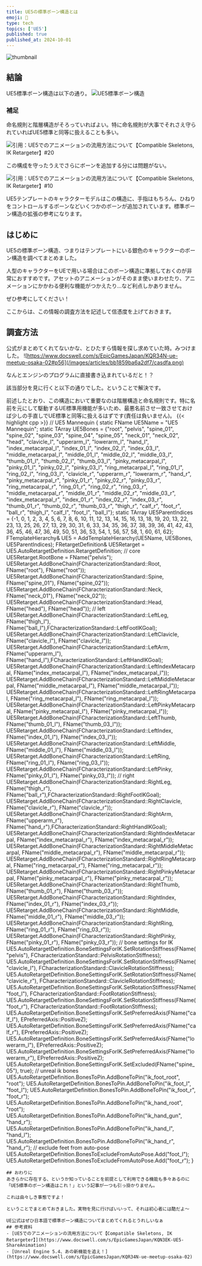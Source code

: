 ```yaml
---
title: UE5の標準ボーン構造とは
emoji: 👀
type: tech
topics: ['UE5']
published: true
published_at: 2024-10-01
---
```

![thumbnail](/images/articles/bb1859ba6a2df7/samune.png)

## 結論
UE5標準ボーン構造は以下の通り。
![UE5標準ボーン構造](/images/articles/bb1859ba6a2df7/bone.png)
### 補足
命名規則と階層構造がそろっていればよい。特に命名規則が大事でそれさえ守られていればUE5標準と同等に扱えることも多い。

![引用：UE5でのアニメーションの流用方法について【Compatible Skeletons, IK Retargeter】#20](/images/articles/bb1859ba6a2df7/img5.png)

この構成を守ったうえでさらにボーンを追加する分には問題がない。

![引用：UE5でのアニメーションの流用方法について【Compatible Skeletons, IK Retargeter】#10](/images/articles/bb1859ba6a2df7/img3.png)

UE5テンプレートのキャラクターモデルはこの構造に、手指はもちろん、ひねりをコントロールするボーンなどいくつかのボーンが追加されています。標準ボーン構造の拡張の参考になります。
## はじめに
UE5の標準ボーン構造、つまりはテンプレートにいる銀色のキャラクターのボーン構造を調べてまとめました。

人型のキャラクターをUEで用いる場合はこのボーン構造に準拠しておくのが非常におすすめです。アセットのアニメーションがそのまま使いまわせたり、アニメーションにかかわる便利な機能がつかえたり...など利点しかありません。

ぜひ参考にしてください！

ここからは、この情報の調査方法を記述して信憑度を上げておきます。
## 調査方法
公式がまとめてくれてないかな、とひたすら情報を探し求めていた時。みつけました。
![https://www.docswell.com/s/EpicGamesJapan/KQR34N-ue-meetup-osaka-02#p56](/images/articles/bb1859ba6a2df7/casdfa.png)

なんとエンジンのプログラムに直接書き込まれているだと！？

該当部分を見に行くと以下の通りでした。ということで解決です。

前述したとおり、この構造において重要なのは階層構造と命名規則です。特に名前を元にして駆動するUE標準用機能が多いため、最悪名前させ一致させておけば少しの手直しでUE標準と同等に扱えるはずです(責任は負いません)。
{{< highlight cpp >}}
// UE5 Mannequin
{
	static FName UE5Name = "UE5 Mannequin";
	static TArray<FName> UE5Bones = {"root", "pelvis", "spine_01", "spine_02", "spine_03", "spine_04", "spine_05", "neck_01", "neck_02", "head", "clavicle_l", "upperarm_l", "lowerarm_l", "hand_l", "index_metacarpal_l", "index_01_l", "index_02_l", "index_03_l", "middle_metacarpal_l", "middle_01_l", "middle_02_l", "middle_03_l", "thumb_01_l", "thumb_02_l", "thumb_03_l", "pinky_metacarpal_l", "pinky_01_l", "pinky_02_l", "pinky_03_l", "ring_metacarpal_l", "ring_01_l", "ring_02_l", "ring_03_l", "clavicle_r", "upperarm_r", "lowerarm_r", "hand_r", "pinky_metacarpal_r", "pinky_01_r", "pinky_02_r", "pinky_03_r", "ring_metacarpal_r", "ring_01_r", "ring_02_r", "ring_03_r", "middle_metacarpal_r", "middle_01_r", "middle_02_r", "middle_03_r", "index_metacarpal_r", "index_01_r", "index_02_r", "index_03_r", "thumb_01_r", "thumb_02_r", "thumb_03_r", "thigh_r", "calf_r", "foot_r", "ball_r", "thigh_l", "calf_l", "foot_l", "ball_l"};
	static TArray<int32> UE5ParentIndices = {-1, 0, 1, 2, 3, 4, 5, 6, 7, 8, 6, 10, 11, 12, 13, 14, 15, 16, 13, 18, 19, 20, 13, 22, 23, 13, 25, 26, 27, 13, 29, 30, 31, 6, 33, 34, 35, 36, 37, 38, 39, 36, 41, 42, 43, 36, 45, 46, 47, 36, 49, 50, 51, 36, 53, 54, 1, 56, 57, 58, 1, 60, 61, 62};
	FTemplateHierarchy& UE5 = AddTemplateHierarchy(UE5Name, UE5Bones, UE5ParentIndices); 
	FRetargetDefinition& UE5Retarget = UE5.AutoRetargetDefinition.RetargetDefinition;
	// core
	UE5Retarget.RootBone = FName("pelvis");
	UE5Retarget.AddBoneChain(FCharacterizationStandard::Root, FName("root"), FName("root"));
	UE5Retarget.AddBoneChain(FCharacterizationStandard::Spine, FName("spine_01"), FName("spine_02"));
	UE5Retarget.AddBoneChain(FCharacterizationStandard::Neck, FName("neck_01"), FName("neck_02"));
	UE5Retarget.AddBoneChain(FCharacterizationStandard::Head, FName("head"), FName("head"));
	// left
	UE5Retarget.AddBoneChain(FCharacterizationStandard::LeftLeg, FName("thigh_l"), FName("ball_l"),FCharacterizationStandard::LeftFootIKGoal);
	UE5Retarget.AddBoneChain(FCharacterizationStandard::LeftClavicle, FName("clavicle_l"), FName("clavicle_l"));
	UE5Retarget.AddBoneChain(FCharacterizationStandard::LeftArm, FName("upperarm_l"), FName("hand_l"),FCharacterizationStandard::LeftHandIKGoal);
	UE5Retarget.AddBoneChain(FCharacterizationStandard::LeftIndexMetacarpal, FName("index_metacarpal_l"), FName("index_metacarpal_l"));
	UE5Retarget.AddBoneChain(FCharacterizationStandard::LeftMiddleMetacarpal, FName("middle_metacarpal_l"), FName("middle_metacarpal_l"));
	UE5Retarget.AddBoneChain(FCharacterizationStandard::LeftRingMetacarpal, FName("ring_metacarpal_l"), FName("ring_metacarpal_l"));
	UE5Retarget.AddBoneChain(FCharacterizationStandard::LeftPinkyMetacarpal, FName("pinky_metacarpal_l"), FName("pinky_metacarpal_l"));
	UE5Retarget.AddBoneChain(FCharacterizationStandard::LeftThumb, FName("thumb_01_l"), FName("thumb_03_l"));
	UE5Retarget.AddBoneChain(FCharacterizationStandard::LeftIndex, FName("index_01_l"), FName("index_03_l"));
	UE5Retarget.AddBoneChain(FCharacterizationStandard::LeftMiddle, FName("middle_01_l"), FName("middle_03_l"));
	UE5Retarget.AddBoneChain(FCharacterizationStandard::LeftRing, FName("ring_01_l"), FName("ring_03_l"));
	UE5Retarget.AddBoneChain(FCharacterizationStandard::LeftPinky, FName("pinky_01_l"), FName("pinky_03_l"));
	// right
	UE5Retarget.AddBoneChain(FCharacterizationStandard::RightLeg, FName("thigh_r"), FName("ball_r"),FCharacterizationStandard::RightFootIKGoal);
	UE5Retarget.AddBoneChain(FCharacterizationStandard::RightClavicle, FName("clavicle_r"), FName("clavicle_r"));
	UE5Retarget.AddBoneChain(FCharacterizationStandard::RightArm, FName("upperarm_r"), FName("hand_r"),FCharacterizationStandard::RightHandIKGoal);
	UE5Retarget.AddBoneChain(FCharacterizationStandard::RightIndexMetacarpal, FName("index_metacarpal_r"), FName("index_metacarpal_r"));
	UE5Retarget.AddBoneChain(FCharacterizationStandard::RightMiddleMetacarpal, FName("middle_metacarpal_r"), FName("middle_metacarpal_r"));
	UE5Retarget.AddBoneChain(FCharacterizationStandard::RightRingMetacarpal, FName("ring_metacarpal_r"), FName("ring_metacarpal_r"));
	UE5Retarget.AddBoneChain(FCharacterizationStandard::RightPinkyMetacarpal, FName("pinky_metacarpal_r"), FName("pinky_metacarpal_r"));
	UE5Retarget.AddBoneChain(FCharacterizationStandard::RightThumb, FName("thumb_01_r"), FName("thumb_03_r"));
	UE5Retarget.AddBoneChain(FCharacterizationStandard::RightIndex, FName("index_01_r"), FName("index_03_r"));
	UE5Retarget.AddBoneChain(FCharacterizationStandard::RightMiddle, FName("middle_01_r"), FName("middle_03_r"));
	UE5Retarget.AddBoneChain(FCharacterizationStandard::RightRing, FName("ring_01_r"), FName("ring_03_r"));
	UE5Retarget.AddBoneChain(FCharacterizationStandard::RightPinky, FName("pinky_01_r"), FName("pinky_03_r"));
	// bone settings for IK
	UE5.AutoRetargetDefinition.BoneSettingsForIK.SetRotationStiffness(FName("pelvis"), FCharacterizationStandard::PelvisRotationStiffness);
	UE5.AutoRetargetDefinition.BoneSettingsForIK.SetRotationStiffness(FName("clavicle_l"), FCharacterizationStandard::ClavicleRotationStiffness);
	UE5.AutoRetargetDefinition.BoneSettingsForIK.SetRotationStiffness(FName("clavicle_r"), FCharacterizationStandard::ClavicleRotationStiffness);
	UE5.AutoRetargetDefinition.BoneSettingsForIK.SetRotationStiffness(FName("foot_l"), FCharacterizationStandard::FootRotationStiffness);
	UE5.AutoRetargetDefinition.BoneSettingsForIK.SetRotationStiffness(FName("foot_r"), FCharacterizationStandard::FootRotationStiffness);
	UE5.AutoRetargetDefinition.BoneSettingsForIK.SetPreferredAxis(FName("calf_l"), EPreferredAxis::PositiveZ);
	UE5.AutoRetargetDefinition.BoneSettingsForIK.SetPreferredAxis(FName("calf_r"), EPreferredAxis::PositiveZ);
	UE5.AutoRetargetDefinition.BoneSettingsForIK.SetPreferredAxis(FName("lowerarm_l"), EPreferredAxis::PositiveZ);
	UE5.AutoRetargetDefinition.BoneSettingsForIK.SetPreferredAxis(FName("lowerarm_r"), EPreferredAxis::PositiveZ);
	UE5.AutoRetargetDefinition.BoneSettingsForIK.SetExcluded(FName("spine_05"), true);
	// unreal ik bones
	UE5.AutoRetargetDefinition.BonesToPin.AddBoneToPin("ik_foot_root", "root");
	UE5.AutoRetargetDefinition.BonesToPin.AddBoneToPin("ik_foot_l", "foot_l");
	UE5.AutoRetargetDefinition.BonesToPin.AddBoneToPin("ik_foot_r", "foot_r");
	UE5.AutoRetargetDefinition.BonesToPin.AddBoneToPin("ik_hand_root", "root");
	UE5.AutoRetargetDefinition.BonesToPin.AddBoneToPin("ik_hand_gun", "hand_r");
	UE5.AutoRetargetDefinition.BonesToPin.AddBoneToPin("ik_hand_l", "hand_l");
	UE5.AutoRetargetDefinition.BonesToPin.AddBoneToPin("ik_hand_r", "hand_r");
	// exclude feet from auto-pose
	UE5.AutoRetargetDefinition.BonesToExcludeFromAutoPose.Add("foot_l");
	UE5.AutoRetargetDefinition.BonesToExcludeFromAutoPose.Add("foot_r");
}
```
## おわりに
あきらかに存在する、というか知っていることを前提として利用できる機能も多々あるのに「UE5標準のボーン構造はこれ！」という記事が一つも引っ掛かりません。

これは由々しき事態ですよ！

ということでまとめておきました。実物を見に行けばいいって、それは初心者には酷だよ～

UE公式はぜひ日本語で標準ボーン構造についてまとめてくれるとうれしいなぁ
## 参考資料
- [UE5でのアニメーションの流用方法について【Compatible Skeletons, IK Retargeter】](https://www.docswell.com/s/EpicGamesJapan/KQN3EK-UE5-ShareAnimation)
- [Unreal Engine 5.4、あの新機能を追え！](https://www.docswell.com/s/EpicGamesJapan/KQR34N-ue-meetup-osaka-02)